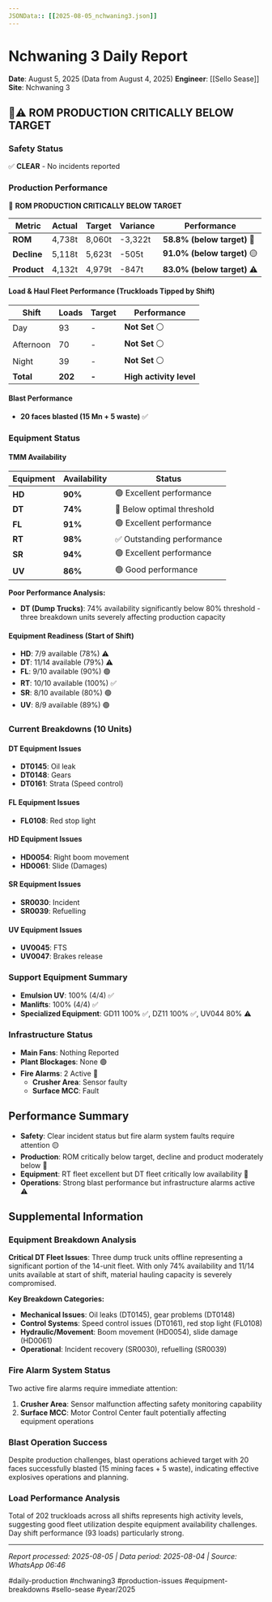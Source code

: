 ```yaml
---
JSONData:: [[2025-08-05_nchwaning3.json]]
---
```


# Nchwaning 3 Daily Report
**Date**: August 5, 2025 (Data from August 4, 2025)
**Engineer**: [[Sello Sease]]
**Site**: Nchwaning 3

## 🔴⚠️ ROM PRODUCTION CRITICALLY BELOW TARGET

### Safety Status
✅ **CLEAR** - No incidents reported

### Production Performance
🔴 **ROM PRODUCTION CRITICALLY BELOW TARGET**

| Metric | Actual | Target | Variance | Performance |
|--------|--------|--------|----------|-------------|
| **ROM** | 4,738t | 8,060t | -3,322t | **58.8% (below target)** 🔴 |
| **Decline** | 5,118t | 5,623t | -505t | **91.0% (below target)** 🟡 |
| **Product** | 4,132t | 4,979t | -847t | **83.0% (below target)** ⚠️ |

#### Load & Haul Fleet Performance (Truckloads Tipped by Shift)
| Shift | Loads | Target | Performance |
|-------|-------|--------|-------------|
| Day | 93 | - | **Not Set** ⚪ |
| Afternoon | 70 | - | **Not Set** ⚪ |
| Night | 39 | - | **Not Set** ⚪ |
| **Total** | **202** | **-** | **High activity level** |

#### Blast Performance
- **20 faces blasted (15 Mn + 5 waste)** ✅

### Equipment Status

#### TMM Availability
| Equipment | Availability | Status |
|-----------|-------------|---------|
| **HD** | **90%** | 🟢 Excellent performance |
| **DT** | **74%** | 🔴 Below optimal threshold |
| **FL** | **91%** | 🟢 Excellent performance |
| **RT** | **98%** | ✅ Outstanding performance |
| **SR** | **94%** | 🟢 Excellent performance |
| **UV** | **86%** | 🟢 Good performance |

**Poor Performance Analysis:**
- **DT (Dump Trucks)**: 74% availability significantly below 80% threshold - three breakdown units severely affecting production capacity

#### Equipment Readiness (Start of Shift)
- **HD**: 7/9 available (78%) ⚠️
- **DT**: 11/14 available (79%) ⚠️
- **FL**: 9/10 available (90%) 🟢
- **RT**: 10/10 available (100%) ✅
- **SR**: 8/10 available (80%) 🟢
- **UV**: 8/9 available (89%) 🟢

### Current Breakdowns (10 Units)

#### DT Equipment Issues
- **DT0145**: Oil leak
- **DT0148**: Gears
- **DT0161**: Strata (Speed control)

#### FL Equipment Issues
- **FL0108**: Red stop light

#### HD Equipment Issues
- **HD0054**: Right boom movement
- **HD0061**: Slide (Damages)

#### SR Equipment Issues
- **SR0030**: Incident
- **SR0039**: Refuelling

#### UV Equipment Issues
- **UV0045**: FTS
- **UV0047**: Brakes release

### Support Equipment Summary
- **Emulsion UV**: 100% (4/4) ✅
- **Manlifts**: 100% (4/4) ✅
- **Specialized Equipment**: GD11 100% ✅, DZ11 100% ✅, UV044 80% ⚠️

### Infrastructure Status
- **Main Fans**: Nothing Reported
- **Plant Blockages**: None 🟢
- **Fire Alarms**: 2 Active 🔴
  - **Crusher Area**: Sensor faulty
  - **Surface MCC**: Fault

## Performance Summary
- **Safety**: Clear incident status but fire alarm system faults require attention 🟡
- **Production**: ROM critically below target, decline and product moderately below 🔴
- **Equipment**: RT fleet excellent but DT fleet critically low availability 🔴
- **Operations**: Strong blast performance but infrastructure alarms active ⚠️

## Supplemental Information

### Equipment Breakdown Analysis
**Critical DT Fleet Issues**: Three dump truck units offline representing a significant portion of the 14-unit fleet. With only 74% availability and 11/14 units available at start of shift, material hauling capacity is severely compromised.

**Key Breakdown Categories:**
- **Mechanical Issues**: Oil leaks (DT0145), gear problems (DT0148)
- **Control Systems**: Speed control issues (DT0161), red stop light (FL0108)
- **Hydraulic/Movement**: Boom movement (HD0054), slide damage (HD0061)
- **Operational**: Incident recovery (SR0030), refuelling (SR0039)

### Fire Alarm System Status
Two active fire alarms require immediate attention:
1. **Crusher Area**: Sensor malfunction affecting safety monitoring capability
2. **Surface MCC**: Motor Control Center fault potentially affecting equipment operations

### Blast Operation Success
Despite production challenges, blast operations achieved target with 20 faces successfully blasted (15 mining faces + 5 waste), indicating effective explosives operations and planning.

### Load Performance Analysis
Total of 202 truckloads across all shifts represents high activity levels, suggesting good fleet utilization despite equipment availability challenges. Day shift performance (93 loads) particularly strong.

---
*Report processed: 2025-08-05 | Data period: 2025-08-04 | Source: WhatsApp 06:46*

#daily-production #nchwaning3 #production-issues #equipment-breakdowns #sello-sease #year/2025